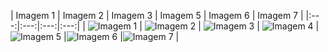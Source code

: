 | Imagem 1 | Imagem 2 | Imagem 3 | Imagem 5 | Imagem 6 | Imagem 7 |
|:---:|:---:|:---:|:---:|
| ![Imagem 1](assets/images/prints/print_rulePage.png) | ![Imagem 2](assets/images/prints/print_homePage.png) | ![Imagem 3](assets/images/prints/print_gamePage.png) | ![Imagem 4](assets/images/prints/print_gamePage_vitoria.png) |![Imagem 5](assets/images/prints/print_gamePage_empate.png) |![Imagem 6](assets/images/prints/print_gamePage_derrota.png) |![Imagem 7](assets/images/prints/print_finalPage.png) |
